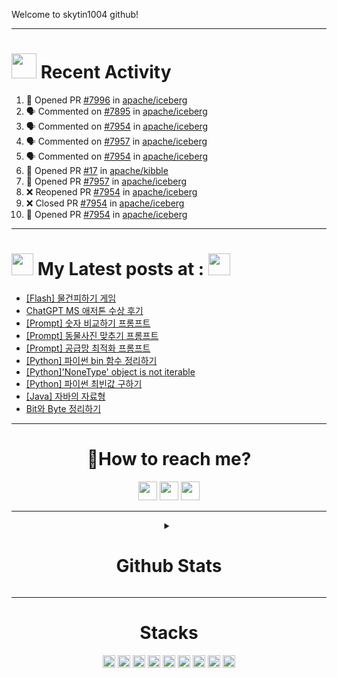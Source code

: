 Welcome to skytin1004 github!

<div align=left> 
  
---
# <img src = "https://media.giphy.com/media/Zk7NohN48uod30MDtv/giphy.gif" width = '40' /> Recent Activity 
<!--START_SECTION:activity-->
1. 💪 Opened PR [#7996](https://github.com/apache/iceberg/pull/7996) in [apache/iceberg](https://github.com/apache/iceberg)
2. 🗣 Commented on [#7895](https://github.com/apache/iceberg/issues/7895) in [apache/iceberg](https://github.com/apache/iceberg)
3. 🗣 Commented on [#7954](https://github.com/apache/iceberg/issues/7954) in [apache/iceberg](https://github.com/apache/iceberg)
4. 🗣 Commented on [#7957](https://github.com/apache/iceberg/issues/7957) in [apache/iceberg](https://github.com/apache/iceberg)
5. 🗣 Commented on [#7954](https://github.com/apache/iceberg/issues/7954) in [apache/iceberg](https://github.com/apache/iceberg)
6. 💪 Opened PR [#17](https://github.com/apache/kibble/pull/17) in [apache/kibble](https://github.com/apache/kibble)
7. 💪 Opened PR [#7957](https://github.com/apache/iceberg/pull/7957) in [apache/iceberg](https://github.com/apache/iceberg)
8. ❌ Reopened PR [#7954](https://github.com/apache/iceberg/pull/7954) in [apache/iceberg](https://github.com/apache/iceberg)
9. ❌ Closed PR [#7954](https://github.com/apache/iceberg/pull/7954) in [apache/iceberg](https://github.com/apache/iceberg)
10. 💪 Opened PR [#7954](https://github.com/apache/iceberg/pull/7954) in [apache/iceberg](https://github.com/apache/iceberg)
<!--END_SECTION:activity-->
---
</div> 

# <img src = "https://media.giphy.com/media/oeHA6e7uVHUZy/giphy.gif" width = '35' /> My Latest posts at : <a href="https://skytin1004.github.io/" target="_blank"><img height="35em" src="https://img.shields.io/badge/Skytin1004 Engineering Blog-D0A9F5?style=flat-square&logo=GitHub&logoColor=white&link=https://skyytin1004.github.io/"/></a>

<!-- BLOG-POST-LIST:START -->
- [[Flash] 물건피하기 게임](https://skytin1004.github.io/flash/2023/06/13/flash-avoidobject.html)
- [ChatGPT MS 애저톤 수상 후기](https://skytin1004.github.io/2023microsoftazurethon/2023/04/29/MSazurethon.html)
- [[Prompt] 숫자 비교하기 프롬프트](https://skytin1004.github.io/prompt/2023microsoftazurethon/2023/04/26/compare-number.html)
- [[Prompt] 동물사진 맞추기 프롬프트](https://skytin1004.github.io/prompt/2023microsoftazurethon/2023/04/26/animal-guess.html)
- [[Prompt] 공급망 최적화 프롬프트](https://skytin1004.github.io/prompt/2023microsoftazurethon/2023/04/26/OPM-prompt.html)
- [[Python] 파이썬 bin 함수 정리하기](https://skytin1004.github.io/python/2023/04/09/bin.html)
- [[Python]&#39;NoneType&#39; object is not iterable](https://skytin1004.github.io/error/2023/04/08/nonetype-error.html)
- [[Python] 파이썬 최빈값 구하기](https://skytin1004.github.io/python/2023/04/06/sol-mode.html)
- [[Java] 자바의 자료형](https://skytin1004.github.io/java/2023/04/02/data-type-java.html)
- [Bit와 Byte 정리하기](https://skytin1004.github.io/cs/2023/04/02/bit-bite.html)
<!-- BLOG-POST-LIST:END -->
---
<div align=center><h1>🛫How to reach me?</h1></div>
<div align=center> 
<a href="https://skytin1004.github.io/" target="_blank"><img height="30em" src="https://img.shields.io/badge/Skytin1004 Engineering Blog-D0A9F5?style=flat-square&logo=GitHub&logoColor=white&link=https://skyytin1004.github.io/"/></a> <a href="https://skytin1004.github.io/about.html" target="_blank"><img height="30em" src="https://img.shields.io/badge/Skytin1004.Portfolio-D0A9F5?style=flat-square&logo=GitHub&logoColor=white&link=https://skyytin1004.github.io/"/></a>
  <a href="mailto:skytin1004@gmail.com"><img height="30em" src="https://img.shields.io/badge/Gmail-F08080?style=flat-square&logo=Gmail&logoColor=white&link=mailto:skytin1004@gmail.com"/></a></p>
<div>

 ---
<details>
<summary><h1>Github Stats</h1></summary>

![](http://github-profile-summary-cards.vercel.app/api/cards/profile-details?username=skytin1004&theme=vue)
![](http://github-profile-summary-cards.vercel.app/api/cards/stats?username=skytin1004&theme=vue)
![](http://github-profile-summary-cards.vercel.app/api/cards/most-commit-language?username=skytin1004&theme=vue&exclude=HTML)
</details>

---
<h1>Stacks</h1>
<code><img height="20" src="https://cdn.jsdelivr.net/npm/simple-icons@3.12.2/icons/python.svg"></code>
<code><img height="20" src="https://cdn.jsdelivr.net/npm/simple-icons@3.12.2/icons/pycharm.svg"></code>
<code><img height="20" src="https://cdn.jsdelivr.net/npm/simple-icons@3.12.2/icons/django.svg"></code>
<code><img height="20" src="https://cdn.jsdelivr.net/npm/simple-icons@3.12.2/icons/java.svg"></code>
<code><img height="20" src="https://cdn.jsdelivr.net/npm/simple-icons@3.12.2/icons/spring.svg"></code>
<code><img height="20" src="https://cdn.jsdelivr.net/npm/simple-icons@3.12.2/icons/git.svg"></code>
<code><img height="20" src="https://cdn.jsdelivr.net/npm/simple-icons@3.12.2/icons/mysql.svg"></code>
<code><img height="20" src="https://cdn.jsdelivr.net/npm/simple-icons@3.12.2/icons/mariadb.svg"></code>
<code><img height="20" src="https://cdn.jsdelivr.net/npm/simple-icons@3.12.2/icons/linux.svg"></code>


